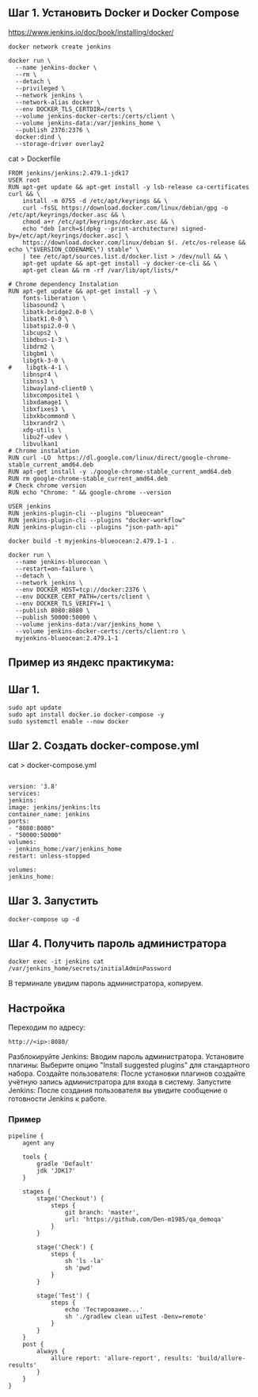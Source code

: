 ## Шаг 1. Установить Docker и Docker Compose

https://www.jenkins.io/doc/book/installing/docker/

```shell
docker network create jenkins
```

```shell
docker run \
  --name jenkins-docker \
  --rm \
  --detach \
  --privileged \
  --network jenkins \
  --network-alias docker \
  --env DOCKER_TLS_CERTDIR=/certs \
  --volume jenkins-docker-certs:/certs/client \
  --volume jenkins-data:/var/jenkins_home \
  --publish 2376:2376 \
  docker:dind \
  --storage-driver overlay2
```
cat > Dockerfile
```text
FROM jenkins/jenkins:2.479.1-jdk17
USER root
RUN apt-get update && apt-get install -y lsb-release ca-certificates curl && \
    install -m 0755 -d /etc/apt/keyrings && \
    curl -fsSL https://download.docker.com/linux/debian/gpg -o /etc/apt/keyrings/docker.asc && \
    chmod a+r /etc/apt/keyrings/docker.asc && \
    echo "deb [arch=$(dpkg --print-architecture) signed-by=/etc/apt/keyrings/docker.asc] \
    https://download.docker.com/linux/debian $(. /etc/os-release && echo \"$VERSION_CODENAME\") stable" \
    | tee /etc/apt/sources.list.d/docker.list > /dev/null && \
    apt-get update && apt-get install -y docker-ce-cli && \
    apt-get clean && rm -rf /var/lib/apt/lists/*
    
# Chrome dependency Instalation
RUN apt-get update && apt-get install -y \
    fonts-liberation \
    libasound2 \
    libatk-bridge2.0-0 \
    libatk1.0-0 \
    libatspi2.0-0 \
    libcups2 \
    libdbus-1-3 \
    libdrm2 \
    libgbm1 \
    libgtk-3-0 \
#    libgtk-4-1 \
    libnspr4 \
    libnss3 \
    libwayland-client0 \
    libxcomposite1 \
    libxdamage1 \
    libxfixes3 \
    libxkbcommon0 \
    libxrandr2 \
    xdg-utils \
    libu2f-udev \
    libvulkan1
# Chrome instalation 
RUN curl -LO  https://dl.google.com/linux/direct/google-chrome-stable_current_amd64.deb
RUN apt-get install -y ./google-chrome-stable_current_amd64.deb
RUN rm google-chrome-stable_current_amd64.deb
# Check chrome version
RUN echo "Chrome: " && google-chrome --version

USER jenkins
RUN jenkins-plugin-cli --plugins "blueocean"
RUN jenkins-plugin-cli --plugins "docker-workflow"
RUN jenkins-plugin-cli --plugins "json-path-api"
```
```shell
docker build -t myjenkins-blueocean:2.479.1-1 .
```
```shell
docker run \
  --name jenkins-blueocean \
  --restart=on-failure \
  --detach \
  --network jenkins \
  --env DOCKER_HOST=tcp://docker:2376 \
  --env DOCKER_CERT_PATH=/certs/client \
  --env DOCKER_TLS_VERIFY=1 \
  --publish 8080:8080 \
  --publish 50000:50000 \
  --volume jenkins-data:/var/jenkins_home \
  --volume jenkins-docker-certs:/certs/client:ro \
  myjenkins-blueocean:2.479.1-1
```



## Пример из яндекс практикума:
## Шаг 1.
```shell
sudo apt update  
sudo apt install docker.io docker-compose -y  
sudo systemctl enable --now docker
```

## Шаг 2. Создать docker-compose.yml
cat > docker-compose.yml
```text

version: '3.8'  
services:  
jenkins:  
image: jenkins/jenkins:lts  
container_name: jenkins  
ports:  
- "8080:8080"  
- "50000:50000"  
volumes:  
- jenkins_home:/var/jenkins_home  
restart: unless-stopped

volumes:  
jenkins_home:
```

## Шаг 3. Запустить
```shell
docker-compose up -d
```

## Шаг 4. Получить пароль администратора
```shell
docker exec -it jenkins cat /var/jenkins_home/secrets/initialAdminPassword
```
В терминале увидим пароль администратора, копируем.

## Настройка
Переходим по адресу:
```text
http://<ip>:8080/
```
Разблокируйте Jenkins: 
Вводим пароль администратора.
Установите плагины: Выберите опцию "Install suggested plugins" для стандартного набора.
Создайте пользователя: После установки плагинов создайте учётную запись администратора для входа в систему.
Запустите Jenkins: После создания пользователя вы увидите сообщение о готовности Jenkins к работе. 


### Пример
```text
pipeline {
    agent any
    
    tools {
        gradle 'Default'
        jdk 'JDK17'
    }
        
    stages {
        stage('Checkout') {
            steps {
                git branch: 'master',
                url: 'https://github.com/Den-m1985/qa_demoqa'
            }
        }
    
        stage('Check') {
            steps {
                sh 'ls -la'
                sh 'pwd'
            }
        }
        
        stage('Test') {
            steps {
                echo 'Тестирование...'
                sh './gradlew clean uiTest -Denv=remote'
            }
        }
    }
    post {
        always {
            allure report: 'allure-report', results: 'build/allure-results'
        }
    }
}
```
